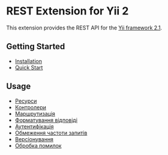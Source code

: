 REST Extension for Yii 2
========================

This extension provides the REST API for the [Yii framework 2.1](http://www.yiiframework.com).

Getting Started
---------------

* [Installation](installation.md)
* [Quick Start](quick-start.md)

Usage
-----

* [Ресурси](resources.md)
* [Контролери](controllers.md)
* [Маршрутизація](routing.md)
* [Форматування відповіді](response-formatting.md)
* [Аутентифікація](authentication.md)
* [Обмеження частоти запитів](rate-limiting.md)
* [Версіонування](versioning.md)
* [Обробка помилок](error-handling.md)

